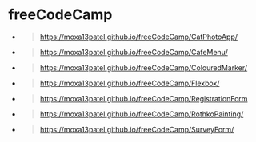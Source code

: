 # freeCodeCamp
- > https://moxa13patel.github.io/freeCodeCamp/CatPhotoApp/

- > https://moxa13patel.github.io/freeCodeCamp/CafeMenu/

- > https://moxa13patel.github.io/freeCodeCamp/ColouredMarker/

- > https://moxa13patel.github.io/freeCodeCamp/Flexbox/

- > https://moxa13patel.github.io/freeCodeCamp/RegistrationForm

- > https://moxa13patel.github.io/freeCodeCamp/RothkoPainting/

- > https://moxa13patel.github.io/freeCodeCamp/SurveyForm/
